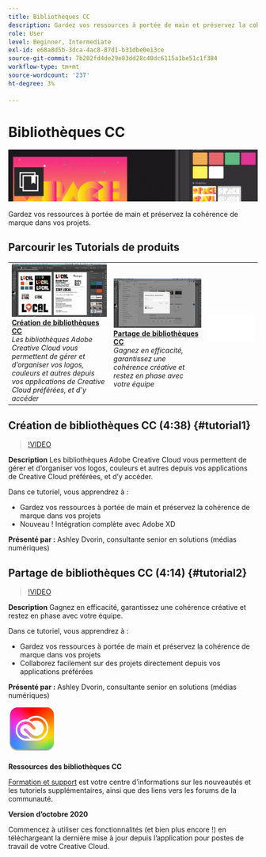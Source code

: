 ```yaml
---
title: Bibliothèques CC
description: Gardez vos ressources à portée de main et préservez la cohérence de marque dans vos projets
role: User
level: Beginner, Intermediate
exl-id: e68a8d5b-3dca-4ac8-87d1-b31dbe0e13ce
source-git-commit: 7b202fd4de29e83dd28c40dc6115a1be51c1f384
workflow-type: tm+mt
source-wordcount: '237'
ht-degree: 3%

---
```


# Bibliothèques CC

![Image de héros du tutoriel](../assets/CCLibs.jpg)

Gardez vos ressources à portée de main et préservez la cohérence de marque dans vos projets.

## Parcourir les Tutorials de produits

<table style="table-layout:fixed">
<tr>
 <td>
   <a href="cclibraries.md#tutorial1">
      <img alt="Création de bibliothèques CC" src="../assets/libraries_create_dvorin_thumbnail.jpg" />
   </a>
    <div>
   <a href="cclibraries.md#tutorial1"><strong>Création de bibliothèques CC</strong></a>
    </div>
    <em>Les bibliothèques Adobe Creative Cloud vous permettent de gérer et d’organiser vos logos, couleurs et autres depuis vos applications de Creative Cloud préférées, et d’y accéder</em>
    <br>
  </td>
   <td>
   <a href="cclibraries.md#tutorial2">
      <img alt="Partage de bibliothèques CC" src="../assets/libraries_share_dvorin_thumbnail.jpg" />
   </a>
    <div>
   <a href="cclibraries.md#tutorial2"><strong>Partage de bibliothèques CC</strong></a>
    </div>
    <em>Gagnez en efficacité, garantissez une cohérence créative et restez en phase avec votre équipe</em>
    <br>
  </td>
  <td>
    <img alt="Espaceur" src="../assets/Whitespacer.png" />
    <div>
    <br>
  </td>
</tr>
</table>

## Création de bibliothèques CC (4:38) {#tutorial1}

>[!VIDEO](https://video.tv.adobe.com/v/326802?hidetitle=true)

**Description**
Les bibliothèques Adobe Creative Cloud vous permettent de gérer et d’organiser vos logos, couleurs et autres depuis vos applications de Creative Cloud préférées, et d’y accéder.

Dans ce tutoriel, vous apprendrez à :
* Gardez vos ressources à portée de main et préservez la cohérence de marque dans vos projets
* Nouveau ! Intégration complète avec Adobe XD

**Présenté par :**
Ashley Dvorin, consultante senior en solutions (médias numériques)

## Partage de bibliothèques CC (4:14) {#tutorial2}

>[!VIDEO](https://video.tv.adobe.com/v/326803?hidetitle=true)

**Description**
Gagnez en efficacité, garantissez une cohérence créative et restez en phase avec votre équipe.

Dans ce tutoriel, vous apprendrez à :
* Gardez vos ressources à portée de main et préservez la cohérence de marque dans vos projets
* Collaborez facilement sur des projets directement depuis vos applications préférées

**Présenté par :**
Ashley Dvorin, consultante senior en solutions (médias numériques)

![Logo Bibliothèques CC](../assets/cc_appicon_96.png)

**Ressources des bibliothèques CC**

[Formation et support](https://helpx.adobe.com/creative-cloud/help/libraries.html) est votre centre d’informations sur les nouveautés et les tutoriels supplémentaires, ainsi que des liens vers les forums de la communauté.

**Version d’octobre 2020**

Commencez à utiliser ces fonctionnalités (et bien plus encore !) en téléchargeant la dernière mise à jour depuis l’application pour postes de travail de votre Creative Cloud.
